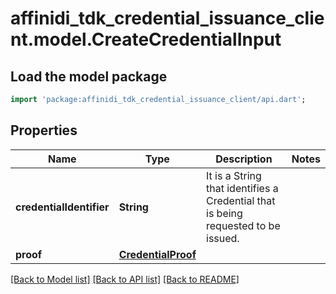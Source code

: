 # affinidi_tdk_credential_issuance_client.model.CreateCredentialInput

## Load the model package

```dart
import 'package:affinidi_tdk_credential_issuance_client/api.dart';
```

## Properties

| Name                     | Type                                      | Description                                                                       | Notes |
| ------------------------ | ----------------------------------------- | --------------------------------------------------------------------------------- | ----- |
| **credentialIdentifier** | **String**                                | It is a String that identifies a Credential that is being requested to be issued. |
| **proof**                | [**CredentialProof**](CredentialProof.md) |                                                                                   |

[[Back to Model list]](../README.md#documentation-for-models) [[Back to API list]](../README.md#documentation-for-api-endpoints) [[Back to README]](../README.md)
